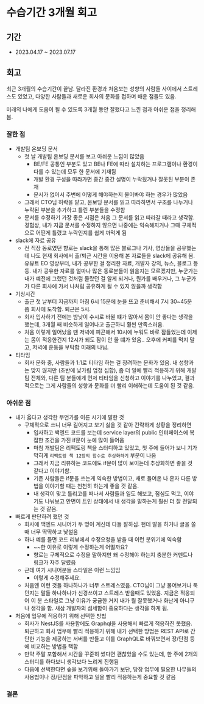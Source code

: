 # 수습기간 3개월 회고

## 기간

- 2023.04.17 ~ 2023.07.17

## 회고

최근 3개월의 수습기간이 끝남.
달라진 환경과 처음보는 성향의 사람들 사이에서 스트레스도 있었고,
다양한 사람들과 새로운 회사의 문화를 접하며 배운 점들도 있음.

미래의 나에게 도움이 될 수 있도록
3개월 동안 잘했다고 느낀 점과 아쉬운 점을 정리해봄.

### 잘한 점

- 개발팀 온보딩 문서
  - 첫 날 개발팀 온보딩 문서를 보고 아쉬운 느낌이 많았음
    - BE/FE 공통인 부분도 있고 BE나 FE에 따라 설치하는 프로그램이나 환경이 다를 수 있는데 모두 한 문서에 기재됨
    - 개발 환경 구성을 따라가면 중간 중간 설명이 누락됬거나 잘못된 부분이 존재
    - 문서가 없어서 주변에 어떻게 해야하는지 물어봐야 하는 경우가 많았음
  - 그래서 CTO님 허락을 맡고, 온보딩 문서를 읽고 따라하면서 구조를 나누거나 누락된 부분을 추가하고 틀린 부분들을 수정함
  - 문서를 수정하기 가장 좋은 시점은 처음 그 문서를 읽고 따라갈 때라고 생각함. 경험상, 내가 지금 문서를 수정하지 않으면 나중에는 익숙해지거나 그때 구체적으로 어떤게 틀렸고 누락인지를 쉽게 까먹게 됨
- slack에 자료 공유
  - 전 직장 동로였던 향로는 slack을 통해 많은 블로그나 기사, 영상들을 공유했는데 나도 현재 회사에서 출/퇴근 시간을 이용해 본 자료들을 slack에 공유해 봄. 유뷰트 EO 영상부터, 내가 공부한 걸 정리한 자료, 개발자 강의, 뉴스, 블로그 등등. 내가 공유한 자료를 얼마나 많은 동료분들이 읽을지는 모르겠지만, 누군가는 내가 예전에 그랬던 것처럼 몰랐던 걸 알게 되거나, 뭔가를 배우거나,  그 누군가가 다른 회사에 가서 나처럼 공유하게 될 수 있지 않을까 생각함
- 기상시간
  - 출근 첫 날부터 지금까지 아침 6시 15분에 눈을 뜨고 준비해서 7시 30~45분 쯤 회사에 도착함. 퇴근은 5시.
  - 회사 입사하기 전에는 밤낮이 수시로 바뀔 떄가 많아서 몸이 안 좋다는 생각을 했는데, 3개월 째 비슷하게 일어나고 출근하니 훨씬 만족스러움.
  - 처음 이렇게 일어났을 땐 저녁에 피곤해서 10시에 누워도 바로 잠들었는데 이제는 몸이 적응한건지 12시가 되도 잠이 안 올 떄가 있음.. 오후에 커피를 먹지 말고, 저녁에 운동을 부탁함 미래의 나님.
- 티타임
  - 회사 문화 중, 사람들과 1:1로 티타임 하는 걸 장려하는 문화가 있음. 내 성향과는 맞지 않지만 (초반에 낯가림 엄청 심함), 좀 더 일에 빨리 적응하기 위해 개발팀 전체와, 다른 팀 분들에게 먼저 티타임을 신청하고 이야기를 나누었고, 결과적으로는 그게 사람들의 성향과 문화를 더 빨리 이해하는데 도움이 된 것 같음.

### 아쉬운 점

- 내가 옳다고 생각한 무언가를 이른 시기에 말한 것
  - 구체적으로 쓰니 너무 길어지고 보기 싫을 것 같아 간략하게 상황을 정리하면
    - 입사하고 백엔드 코드를 보는데 service layer의 public 인터페이스에 복잡한 조건을 가진 if문이 눈에 많이 들어옴
    - 마침 개발팀은 리팩토링 책을 스터디하고 있었고, 첫 주에 들어가 보니 기가막히게  `리팩토링 책 12장의 함수로 추상화하기` 부분이 나옴
    - 그래서 지금 리뷰하는 코드에도 if문이 많이 보이는데 추상화하면 좋을 것 같다고 이야기함.
    - 기존 사람들은 if문을 쓰는게 익숙한 방법이고, 새로 들어온 나 혼자 다른 방법을 이야기할 때는 천천히 하는게 좋을 것 같음.
    - 내 생각이 맞고 틀리고를 떠나서 사람들과 일도 해보고, 점심도 먹고, 이야기도 나눠보고 안면이 트인 상태에서 내 생각을 말하는게 훨씬 더 잘 전달되는 것 같음.
- 빠르게 판단하려 했던 것
  - 회사에 백엔드 시니어가 두 명이 계신데 다들 잘하심. 헌데 말을 하거나 글을 쓸 때 너무 딱딱하고 낯설음
  - 하나 예를 들면 코드 리뷰에서 수정요청을 받을 때 이런 분위기에 익숙함
    - ~~한 이유로 이렇게 수정하는게 어떨까요?
    - 향로는 구체적으로 수정을 말하지만 왜 수정해야 하는지 충분한 커멘트나 링크가 자주 달렸음
  - 근데 여기 시니어분들 스타일은 이런 느낌임
    - 이렇게 수정해주세요.
  - 처음엔 이런 것들 하나하나가 너무 스트레스였음. CTO님이 그냥 물어보거나 툭 던지는 말들 하나하나가 신경쓰이고 스트레스 받을때도 있었음. 지금은 적응되어 이 분 스타일로 그냥 이유가 궁금한 거지 내가 뭘 잘못했거나 화난게 아니구나 생각을 함.
  새삼 개발자의 섬세함이 중요하다는 생각을 하게 됨.
- 처음에 업무에 적응하기 위해 선택한 방법
  - 회사가 NestJS를 사용함에도 Graphql을 사용해서 빠르게 적응하진 못했음. 퇴근하고 회사 업무에 빨리 적응하기 위해 내가 선택한 방법은 REST API로 간단한 기능을 제공하는 서버를 만들고 이를 GraphQL로 바꿔보면서 장/단점 등에 비교하는 방법을 택함
  - 만약 주말 포함해서 시간을 꾸준히 썼다면 괜찮았을 수도 있는데, 한 주에 2개의 스터디를 하다보니 생각보다 느리게 진행됨
  - 다음에 선택한다면 숲을 보기위해 돌아가기 보단, 당장 업무에 필요한 나무들의 사용법이나 장/단점을 파악하고 일을 빨리 적응하는게 중요할 것 같음

### 결론

